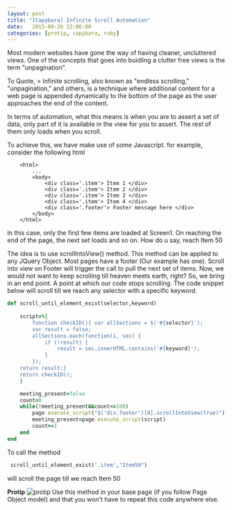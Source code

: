 ```yaml
---
layout: post
title: "[Capybara] Infinite Scroll Automation"
date:   2015-09-26 22:06:00
categories: [protip, capybara, ruby]	
---
```


Most modern websites have gone the way of having cleaner, uncluttered views.
One of the concepts that goes into buidling a clutter free views is the term "unpagination".

To Quote,
	> Infinite scrolling, also known as "endless scrolling," "unpagination," and others, is a technique where additional content for a web page is appended dynamically to the bottom of the page as the user approaches the end of the content. 

In terms of automation, what this means is when you are to assert a set of data, only part of it is available in the view for you to assert. The rest of them only loads when you scroll.

To achieve this, we have make use of some Javascript.
for example, consider the following html

```
	<html>
		...
		<body>
			<div class='.item'> Item 1 </div>
			<div class='.item'> Item 2 </div>
			<div class='.item'> Item 3 </div>
			<div class='.item'> Item 4 </div>
			<div class='.footer'> Footer message here </div>
		</body>
	</html>
```

In this case, only the first few items are loaded at Screen1. On reaching the end of the page, the next set loads and so on. How do u say, reach Item 50

The idea is to use scrollIntoView() method. This method can be applied to any JQuery Object. 
Most pages have a footer (Our example has one). Scroll into view on Footer will trigger the call to pull the next set of items. Now, we would not want to keep scrolling till heaven meets earth, right?
So, we bring in an end point. A point at which our code stops scrolling. The code snippet below will scroll till we reach any selector with a specific keyword.

```ruby
def scroll_until_element_exist(selector,keyword)
	
	script=%{
		function checkID(){ var allSections = $('#{selector}');
		var result = false;
		allSections.each(function(i, sec) {
			if (!result) {
				result = sec.innerHTML.contains('#{keyword}');
			}
		});
	return result;}
	return checkID();
	}

	meeting_present=false
	count=0
	while(!meeting_present&&count<=100)
		page.execute_script("$('div.footer')[0].scrollIntoView(true)")
		meeting_present=page.execute_script(script)
		count+=1
	end
end
```

To call the method

```ruby
 scroll_until_element_exist('.item',"Item50")
```
will scroll the page till we reach Item 50


**Protip**
![protip](https://github.com/rnavaneeth.github.io/public/protip-logo.jpg "Protip")
Use this method in your base page (if you follow Page Object model) and that you won't have to repeat this code anywhere else.



